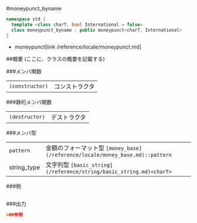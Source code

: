 #moneypunct_byname
```cpp
namespace std {
  template <class charT, bool International = false>
  class moneypunct_byname : public moneypunct<charT, International>
}
```
* moneypunct[link /reference/locale/moneypunct.md]

##概要
(ここに、クラスの概要を記載する)

###メンバ関数

| | |
|----------------------------|-----------------------|
| `(constructor)` | コンストラクタ |

###静的メンバ関数

| | |
|---------------------------|--------------------|
| `(destructor)` | デストラクタ |

###メンバ型

| | |
|-------------------------------------------------------------------------|---------------------------------------------------------------------------------------------------------------------------------------------------|
| `pattern` | 金額のフォーマット型 `[money_base](/reference/locale/money_base.md)::pattern` |
| string_type | 文字列型 `[basic_string](/reference/string/basic_string.md)<charT>` |

###例

```cpp
```

###出力
```cpp
###参照
```
